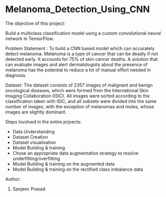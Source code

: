 # Melanoma_Detection_Using_CNN


The objective of this project:

Build a multiclass classification model using a custom convolutional neural network in TensorFlow. 

Problem Statement  :
To build a CNN based model which can accurately detect melanoma. Melanoma is a type of cancer that can be deadly 
if not detected early. It accounts for 75% of skin cancer deaths. A solution that can evaluate images and alert dermatologists about 
the presence of melanoma has the potential to reduce a lot of manual effort needed in diagnosis.

Dataset:
The dataset consists of 2357 images of malignant and benign oncological diseases, which were formed from the International 
Skin Imaging Collaboration (ISIC). All images were sorted according to the classification taken with ISIC, and all subsets 
were divided into the same number of images, with the exception of melanomas and moles, whose images are slightly dominant.

Steps Involved in the entire prjoects:
 - Data Understanding
 - Dataset Creation
 - Dataset visualisation
 - Model Building & training 
 - Chose an appropriate data augmentation strategy to resolve underfitting/overfitting 
 - Model Building & training on the augmented data
 - Model Building & training on the rectified class imbalance data
 




Author:
1. Sanjeev Prasad
